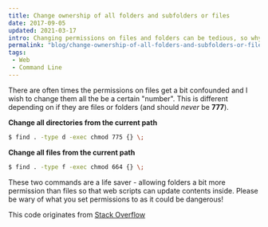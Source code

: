 ```yaml
---
title: Change ownership of all folders and subfolders or files
date: 2017-09-05
updated: 2021-03-17
intro: Changing permissions on files and folders can be tedious, so why not do it in one fell swoop?
permalink: "blog/change-ownership-of-all-folders-and-subfolders-or-files/"
tags:
 - Web
 - Command Line
---
```


There are often times the permissions on files get a bit confounded and I wish to change them all the be a certain "number". This is different depending on if they are files or folders (and should _never_ be **777**).

**Change all directories from the current path**

```bash
$ find . -type d -exec chmod 775 {} \;
```

**Change all files from the current path**

```bash
$ find . -type f -exec chmod 664 {} \;
```

These two commands are a life saver - allowing folders a bit more permission than files so that web scripts can update contents inside. Please be wary of what you set permissions to as it could be dangerous!

This code originates from [Stack Overflow](https://stackoverflow.com/a/11512211/1324321)

